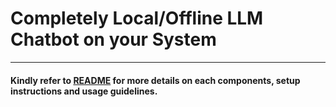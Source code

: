 # Completely Local/Offline LLM Chatbot on your System

---

#### Kindly refer to [README](https://github.com/iSiddharth20/Ollama-FastAPI-LlamaIndex/blob/main/README.md) for more details on each components, setup instructions and usage guidelines.
